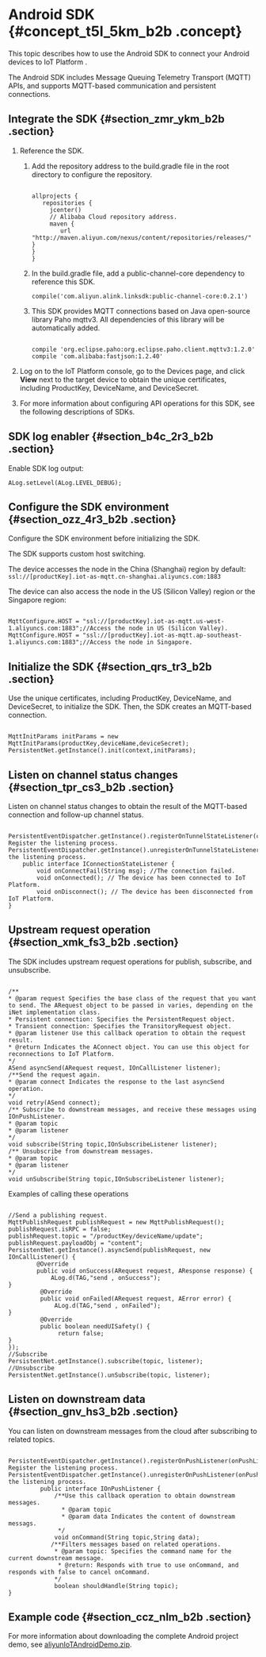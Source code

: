 # Android SDK {#concept_t5l_5km_b2b .concept}

This topic describes how to use the Android SDK to connect your Android devices to IoT Platform .

The Android SDK includes Message Queuing Telemetry Transport \(MQTT\) APIs, and supports MQTT-based communication and persistent connections.

## Integrate the SDK {#section_zmr_ykm_b2b .section}

1.  Reference the SDK.
    1.  Add the repository address to the build.gradle file in the root directory to configure the repository.

        ```
        
        allprojects { 
           repositories { 
             jcenter()
             // Alibaba Cloud repository address.
             maven { 
                url "http://maven.aliyun.com/nexus/content/repositories/releases/" 
        } 
        }
        }
        ```

    2.  In the build.gradle file, add a public-channel-core dependency to reference this SDK.

        ```
        compile('com.aliyun.alink.linksdk:public-channel-core:0.2.1')
        ```

    3.  This SDK provides MQTT connections based on Java open-source library Paho mqttv3. All dependencies of this library will be automatically added.

        ```
        
        compile 'org.eclipse.paho:org.eclipse.paho.client.mqttv3:1.2.0'
        compile 'com.alibaba:fastjson:1.2.40'
        ```

2.  Log on to the IoT Platform console, go to the Devices page, and click **View** next to the target device to obtain the unique certificates, including ProductKey, DeviceName, and DeviceSecret.
3.  For more information about configuring API operations for this SDK, see the following descriptions of SDKs.

## SDK log enabler {#section_b4c_2r3_b2b .section}

Enable SDK log output:

```
ALog.setLevel(ALog.LEVEL_DEBUG);
```

## Configure the SDK environment {#section_ozz_4r3_b2b .section}

Configure the SDK environment before initializing the SDK.

The SDK supports custom host switching.

The device accesses the node in the China \(Shanghai\) region by default: `ssl://[productKey].iot-as-mqtt.cn-shanghai.aliyuncs.com:1883`

The device can also access the node in the US \(Silicon Valley\) region or the Singapore region:

```

MqttConfigure.HOST = "ssl://[productKey].iot-as-mqtt.us-west-1.aliyuncs.com:1883";//Access the node in US (Silicon Valley).
MqttConfigure.HOST = "ssl://[productKey].iot-as-mqtt.ap-southeast-1.aliyuncs.com:1883";//Access the node in Singapore.
```

## Initialize the SDK {#section_qrs_tr3_b2b .section}

Use the unique certificates, including ProductKey, DeviceName, and DeviceSecret, to initialize the SDK. Then, the SDK creates an MQTT-based connection.

```

MqttInitParams initParams = new MqttInitParams(productKey,deviceName,deviceSecret);
PersistentNet.getInstance().init(context,initParams);
```

## Listen on channel status changes {#section_tpr_cs3_b2b .section}

Listen on channel status changes to obtain the result of the MQTT-based connection and follow-up channel status.

```

PersistentEventDispatcher.getInstance().registerOnTunnelStateListener(channelStateListener,isUiSafe);// Register the listening process.
PersistentEventDispatcher.getInstance().unregisterOnTunnelStateListener(connectionStateListener);//Cancel the listening process.
    public interface IConnectionStateListener {
        void onConnectFail(String msg); //The connection failed.
        void onConnected(); // The device has been connected to IoT Platform.
        void onDisconnect(); // The device has been disconnected from IoT Platform.
}
```

## Upstream request operation {#section_xmk_fs3_b2b .section}

The SDK includes upstream request operations for publish, subscribe, and unsubscribe.

```

/**
* @param request Specifies the base class of the request that you want to send. The ARequest object to be passed in varies, depending on the iNet implementation class.
* Persistent connection: Specifies the PersistentRequest object.
* Transient connection: Specifies the TransitoryRequest object.
* @param listener Use this callback operation to obtain the request result.
* @return Indicates the AConnect object. You can use this object for reconnections to IoT Platform.
*/
ASend asyncSend(ARequest request, IOnCallListener listener);
/**Send the request again.
* @param connect Indicates the response to the last asyncSend operation.
*/
void retry(ASend connect);
/** Subscribe to downstream messages, and receive these messages using IOnPushListener.
* @param topic
* @param listener
*/
void subscribe(String topic,IOnSubscribeListener listener);
/** Unsubscribe from downstream messages.
* @param topic
* @param listener
*/
void unSubscribe(String topic,IOnSubscribeListener listener);
```

Examples of calling these operations

```

//Send a publishing request.
MqttPublishRequest publishRequest = new MqttPublishRequest();
publishRequest.isRPC = false;
publishRequest.topic = "/productKey/deviceName/update";
publishRequest.payloadObj = "content";
PersistentNet.getInstance().asyncSend(publishRequest, new IOnCallListener() {
        @Override
        public void onSuccess(ARequest request, AResponse response) {
            ALog.d(TAG,"send , onSuccess");
}
         @Override
         public void onFailed(ARequest request, AError error) {
             ALog.d(TAG,"send , onFailed");
}
         @Override
         public boolean needUISafety() {
              return false;
}
});
//Subscribe
PersistentNet.getInstance().subscribe(topic, listener);
//Unsubscribe
PersistentNet.getInstance().unSubscribe(topic, listener);
```

## Listen on downstream data {#section_gnv_hs3_b2b .section}

You can listen on downstream messages from the cloud after subscribing to related topics.

```

PersistentEventDispatcher.getInstance().registerOnPushListener(onPushListener,isUiSafe);// Register the listening process.
PersistentEventDispatcher.getInstance().unregisterOnPushListener(onPushListener);//Cancel the listening process.
         public interface IOnPushListener {
             /**Use this callback operation to obtain downstream messages.
               * @param topic
               * @param data Indicates the content of downstream messags.
              */
             void onCommand(String topic,String data);
            /**Filters messages based on related operations.
             * @param topic: Specifies the command name for the current downstream message.
              * @return: Responds with true to use onCommand, and responds with false to cancel onCommand.
             */
             boolean shouldHandle(String topic);
}
```

## Example code {#section_ccz_nlm_b2b .section}

For more information about downloading the complete Android project demo, see [aliyunIoTAndroidDemo.zip](http://docs-aliyun.cn-hangzhou.oss.aliyun-inc.com/assets/attach/64183/cn_zh/1527151318870/aliyunIoTAndroidDemo.zip).

